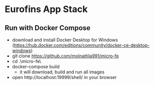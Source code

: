 # Eurofins App Stack

## Run with Docker Compose
- download and install Docker Desktop for Windows (https://hub.docker.com/editions/community/docker-ce-desktop-windows)
- git clone https://github.com/molnattila991/micro-fe
- cd .\micro-fe\
- docker-compose build
    - it will download, build and run all images
- open http://localhost:19999/shell/ in your browser